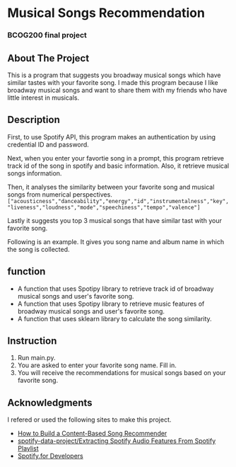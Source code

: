 # Musical Songs Recommendation
### BCOG200 final project 
## About The Project 
This is a program that suggests you broadway musical songs which have similar tastes with your favorite song.
I made this program because I like broadway musical songs and want to share them with my friends who have little interest in musicals.

## Description
First, to use Spotify API, this program makes an authentication by using credential ID and password.

Next, when you enter your favortie song in a prompt, this program retrieve track id of the song in spotify and basic information.
Also, it retrieve musical songs information.

Then, it analyses the similarity between your favorite song and musical songs from numerical perspectives.
`["acousticness","danceability","energy","id","instrumentalness","key","liveness","loudness","mode","speechiness","tempo","valence"]`

Lastly it suggests you top 3 musical songs that have similar tast with your favorite song.

Following is an example. It gives you song name and album name in which the song is collected.

## function
* A function that uses Spotipy library to retrieve track id of broadway musical songs and user's favorite song.
* A function that uses Spotipy library to retrieve music features of broadway musical songs and user's favorite song.
* A function that uses sklearn library to calculate the song similarity.

## Instruction
1. Run main.py.
2. You are asked to enter your favorite song name. Fill in.
3. You will receive the recommendations for musical songs based on your favorite song.

## Acknowledgments
I refered or used the following sites to make this project.
* [How to Build a Content-Based Song Recommender](https://georgepaskalev.medium.com/how-to-build-a-content-based-song-recommender-4346edbfa5cf)
* [spotify-data-project/Extracting Spotify Audio Features From Spotify Playlist](https://github.com/simon-th/spotify-data-project/blob/master/Extracting%20Spotify%20Audio%20Features.ipynb)
* [Spotify.for Developers](https://developer.spotify.com/documentation/web-api/reference/search)
